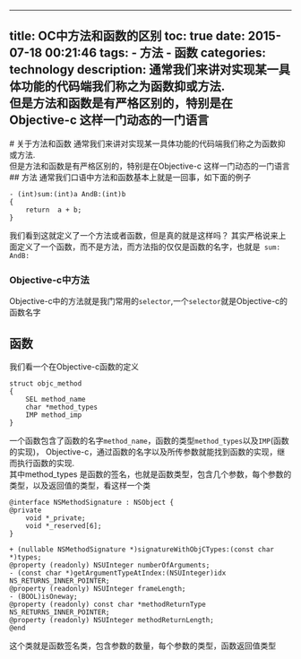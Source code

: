 ----
title: OC中方法和函数的区别
toc: true
date: 2015-07-18 00:21:46
tags: 
      - 方法
      - 函数
categories: technology
description: 通常我们来讲对实现某一具体功能的代码端我们称之为函数抑或方法.<br>但是方法和函数是有严格区别的，特别是在Objective-c 这样一门动态的一门语言
----
<script>
(function(){
    var bp = document.createElement('script');
    var curProtocol = window.location.protocol.split(':')[0];
    if (curProtocol === 'https') {
        bp.src = 'https://zz.bdstatic.com/linksubmit/push.js';        
    }
    else {
        bp.src = 'http://push.zhanzhang.baidu.com/push.js';
    }
    var s = document.getElementsByTagName("script")[0];
    s.parentNode.insertBefore(bp, s);
})();
</script>

<link href="http://cdn.bootcss.com/highlight.js/8.0/styles/monokai_sublime.min.css" rel="stylesheet">  
<script src="http://cdn.bootcss.com/highlight.js/8.0/highlight.min.js"></script>  
<script>hljs.initHighlightingOnLoad();</script>
# 关于方法和函数
通常我们来讲对实现某一具体功能的代码端我们称之为函数抑或方法.<br>但是方法和函数是有严格区别的，特别是在Objective-c 这样一门动态的一门语言
## 方法
通常我们口语中方法和函数基本上就是一回事，如下面的例子<br>

    - (int)sum:(int)a AndB:(int)b  
    {
        return  a + b;  
    }
    
 我们看到这就定义了一个方法或者函数，但是真的就是这样吗？
 其实严格说来上面定义了一个函数，而不是方法，而方法指的仅仅是函数的名字，也就是`  sum:  AndB: `
### Objective-c中方法
Objective-c中的方法就是我门常用的`selector`,一个`selector`就是Objective-c的函数名字
## 函数
我们看一个在Objective-c函数的定义<br>

    struct objc_method 
    {
        SEL method_name
        char *method_types
        IMP method_imp
    }

一个函数包含了函数的名字`method_name`，函数的类型`method_types`以及`IMP`(函数的实现)，    Objective-c，通过函数的名字以及所传参数就能找到函数的实现，继而执行函数的实现.<br>
其中method_types 是函数的签名，也就是函数类型，包含几个参数，每个参数的类型，以及返回值的类型，看这样一个类


    @interface NSMethodSignature : NSObject {
    @private
        void *_private;
        void *_reserved[6];
    }
        
    + (nullable NSMethodSignature *)signatureWithObjCTypes:(const char *)types;
    @property (readonly) NSUInteger numberOfArguments;
    - (const char *)getArgumentTypeAtIndex:(NSUInteger)idx NS_RETURNS_INNER_POINTER;
    @property (readonly) NSUInteger frameLength;
    - (BOOL)isOneway;
    @property (readonly) const char *methodReturnType NS_RETURNS_INNER_POINTER;
    @property (readonly) NSUInteger methodReturnLength;
    @end
 这个类就是函数签名类，包含参数的数量，每个参数的类型，函数返回值类型


    



